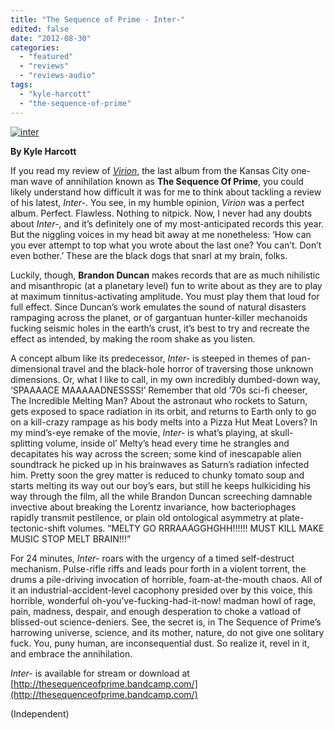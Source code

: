 ```yaml
---
title: "The Sequence of Prime - Inter-"
edited: false
date: "2012-08-30"
categories:
  - "featured"
  - "reviews"
  - "reviews-audio"
tags:
  - "kyle-harcott"
  - "the-sequence-of-prime"
---
```


[![](http://www.hellbound.ca/wp-content/uploads/2012/08/inter.jpg "inter")](http://www.hellbound.ca/2012/08/the-sequence-of-prime-inter/inter/)

**By Kyle Harcott**

If you read my review of _[Virion](http://www.hellbound.ca/2010/05/the-sequence-of-prime-virion/)_, the last album from the Kansas City one-man wave of annihilation known as **The Sequence Of Prime**, you could likely understand how difficult it was for me to think about tackling a review of his latest, _Inter-_. You see, in my humble opinion, _Virion_ was a perfect album. Perfect. Flawless. Nothing to nitpick. Now, I never had any doubts about _Inter-_, and it’s definitely one of my most-anticipated records this year. But the niggling voices in my head bit away at me nonetheless: ‘How can you ever attempt to top what you wrote about the last one? You can’t. Don’t even bother.’ These are the black dogs that snarl at my brain, folks.

Luckily, though, **Brandon Duncan** makes records that are as much nihilistic and misanthropic (at a planetary level) fun to write about as they are to play at maximum tinnitus-activating amplitude. You must play them that loud for full effect. Since Duncan’s work emulates the sound of natural disasters rampaging across the planet, or of gargantuan hunter-killer mechanoids fucking seismic holes in the earth’s crust, it’s best to try and recreate the effect as intended, by making the room shake as you listen.

A concept album like its predecessor, _Inter-_ is steeped in themes of pan-dimensional travel and the black-hole horror of traversing those unknown dimensions. Or, what I like to call, in my own incredibly dumbed-down way, ‘SPAAAACE MAAAAADNESSSS!’ Remember that old ‘70s sci-fi cheeser, The Incredible Melting Man? About the astronaut who rockets to Saturn, gets exposed to space radiation in its orbit, and returns to Earth only to go on a kill-crazy rampage as his body melts into a Pizza Hut Meat Lovers? In my mind’s-eye remake of the movie, _Inter-_ is what’s playing, at skull-splitting volume, inside ol’ Melty’s head every time he strangles and decapitates his way across the screen; some kind of inescapable alien soundtrack he picked up in his brainwaves as Saturn’s radiation infected him. Pretty soon the grey matter is reduced to chunky tomato soup and starts melting its way out our boy’s ears, but still he keeps hulkiciding his way through the film, all the while Brandon Duncan screeching damnable invective about breaking the Lorentz invariance, how bacteriophages rapidly transmit pestilence, or plain old ontological asymmetry at plate-tectonic-shift volumes. “MELTY GO RRRAAAGGHGHH!!!!!! MUST KILL MAKE MUSIC STOP MELT BRAIN!!!”

For 24 minutes, _Inter-_ roars with the urgency of a timed self-destruct mechanism. Pulse-rifle riffs and leads pour forth in a violent torrent, the drums a pile-driving invocation of horrible, foam-at-the-mouth chaos. All of it an industrial-accident-level cacophony presided over by this voice, this horrible, wonderful oh-you’ve-fucking-had-it-now! madman howl of rage, pain, madness, despair, and enough desperation to choke a vatload of blissed-out science-deniers. See, the secret is, in The Sequence of Prime’s harrowing universe, science, and its mother, nature, do not give one solitary fuck. You, puny human, are inconsequential dust. So realize it, revel in it, and embrace the annihilation.

_Inter-_ is available for stream or download at [http://thesequenceofprime.bandcamp.com/](http://thesequenceofprime.bandcamp.com/)

(Independent)
